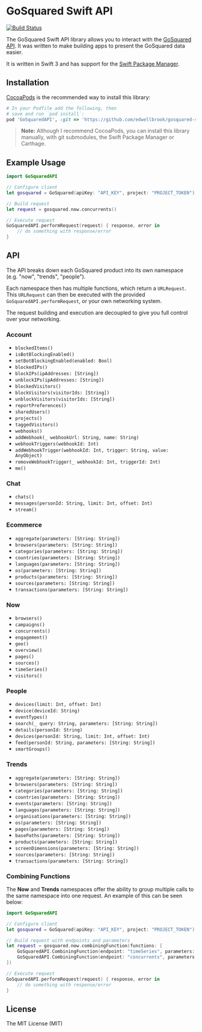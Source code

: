 # GoSquared Swift API

[![Build Status](https://travis-ci.org/edwellbrook/gosquared-swift.svg?branch=master)](https://travis-ci.org/edwellbrook/gosquared-swift)

The GoSquared Swift API library allows you to interact with the [GoSquared API](https://www.gosquared.com/docs/api/). It was written to make building apps to present the GoSquared data easier.

It is written in Swift 3 and has support for the [Swift Package Manager](https://github.com/apple/swift-package-manager).

## Installation

[CocoaPods](https://cocoapods.org) is the recommended way to install this library:

```ruby
# In your Podfile add the following, then
# save and run `pod install`:
pod 'GoSquaredAPI', :git => 'https://github.com/edwellbrook/gosquared-swift.git', :tag => 'v0.5.3'
```

> **Note:** Although I recommend CocoaPods, you can install this library manually, with git submodules, the Swift Package Manager or Carthage.

## Example Usage

```swift
import GoSquaredAPI

// Configure client
let gosquared = GoSquared(apiKey: "API_KEY", project: "PROJECT_TOKEN")

// Build request
let request = gosquared.now.concurrents()

// Execute request
GoSquaredAPI.performRequest(request) { response, error in
    // do something with response/error
}
```

## API

The API breaks down each GoSquared product into its own namespace (e.g. "now", "trends", "people").

Each namespace then has multiple functions, which return a `URLRequest`. This `URLRequest` can then be executed with the provided `GoSquaredAPI.performRequest`, or your own networking system.

The request building and execution are decoupled to give you full control over your networking.

### Account

 - `blockedItems()`
 - `isBotBlockingEnabled()`
 - `setBotBlockingEnabled(enabled: Bool)`
 - `blockedIPs()`
 - `blockIPs(ipAddresses: [String])`
 - `unblockIPs(ipAddresses: [String])`
 - `blockedVisitors()`
 - `blockVisitors(visitorIds: [String])`
 - `unblockVisitors(visitorIds: [String])`
 - `reportPreferences()`
 - `sharedUsers()`
 - `projects()`
 - `taggedVisitors()`
 - `webhooks()`
 - `addWebhook(_ webhookUrl: String, name: String)`
 - `webhookTriggers(webhookId: Int)`
 - `addWebhookTrigger(webhookId: Int, trigger: String, value: AnyObject)`
 - `removeWebhookTrigger(_ webhookId: Int, triggerId: Int)`
 - `me()`

### Chat

 - `chats()`
 - `messages(personId: String, limit: Int, offset: Int)`
 - `stream()`

### Ecommerce

 - `aggregate(parameters: [String: String])`
 - `browsers(parameters: [String: String])`
 - `categories(parameters: [String: String])`
 - `countries(parameters: [String: String])`
 - `languages(parameters: [String: String])`
 - `os(parameters: [String: String])`
 - `products(parameters: [String: String])`
 - `sources(parameters: [String: String])`
 - `transactions(parameters: [String: String])`

### Now

 - `browsers()`
 - `campaigns()`
 - `concurrents()`
 - `engagement()`
 - `geo()`
 - `overview()`
 - `pages()`
 - `sources()`
 - `timeSeries()`
 - `visitors()`

### People

 - `devices(limit: Int, offset: Int)`
 - `device(deviceId: String)`
 - `eventTypes()`
 - `search(_ query: String, parameters: [String: String])`
 - `details(personId: String)`
 - `devices(personId: String, limit: Int, offset: Int)`
 - `feed(personId: String, parameters: [String: String])`
 - `smartGroups()`

### Trends

 - `aggregate(parameters: [String: String])`
 - `browsers(parameters: [String: String])`
 - `categories(parameters: [String: String])`
 - `countries(parameters: [String: String])`
 - `events(parameters: [String: String])`
 - `languages(parameters: [String: String])`
 - `organisations(parameters: [String: String])`
 - `os(parameters: [String: String])`
 - `pages(parameters: [String: String])`
 - `basePaths(parameters: [String: String])`
 - `products(parameters: [String: String])`
 - `screenDimensions(parameters: [String: String])`
 - `sources(parameters: [String: String])`
 - `transactions(parameters: [String: String])`

### Combining Functions

The **Now** and **Trends** namespaces offer the ability to group multiple calls to the same namespace into one request. An example of this can be seen below:

```swift
import GoSquaredAPI

// Configure client
let gosquared = GoSquared(apiKey: "API_KEY", project: "PROJECT_TOKEN")

// Build request with endpoints and parameters
let request = gosquared.now.combiningFunction(functions: [
    GoSquaredAPI.CombiningFunction(endpoint: "timeSeries", parameters: [ "limit": "0" ]),
    GoSquaredAPI.CombiningFunction(endpoint: "concurrents", parameters: [ "limit": "0" ])
])

// Execute request
GoSquaredAPI.performRequest(request) { response, error in
    // do something with response/error
}
```

## License

The MIT License (MIT)
